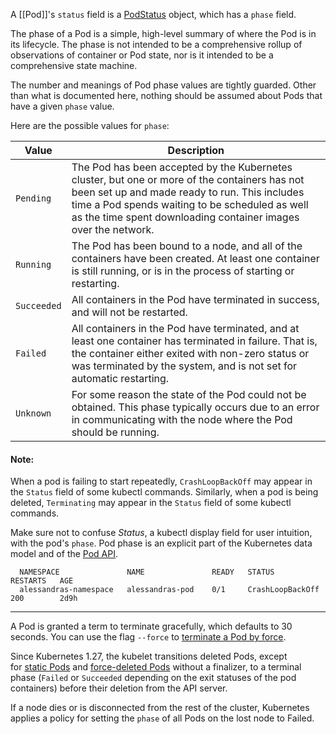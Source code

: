 A [[Pod]]'s `status` field is a [PodStatus](https://kubernetes.io/docs/reference/generated/kubernetes-api/v1.31/#podstatus-v1-core) object, which has a `phase` field.

The phase of a Pod is a simple, high-level summary of where the Pod is in its lifecycle. The phase is not intended to be a comprehensive rollup of observations of container or Pod state, nor is it intended to be a comprehensive state machine.

The number and meanings of Pod phase values are tightly guarded. Other than what is documented here, nothing should be assumed about Pods that have a given `phase` value.

Here are the possible values for `phase`:

|Value|Description|
|---|---|
|`Pending`|The Pod has been accepted by the Kubernetes cluster, but one or more of the containers has not been set up and made ready to run. This includes time a Pod spends waiting to be scheduled as well as the time spent downloading container images over the network.|
|`Running`|The Pod has been bound to a node, and all of the containers have been created. At least one container is still running, or is in the process of starting or restarting.|
|`Succeeded`|All containers in the Pod have terminated in success, and will not be restarted.|
|`Failed`|All containers in the Pod have terminated, and at least one container has terminated in failure. That is, the container either exited with non-zero status or was terminated by the system, and is not set for automatic restarting.|
|`Unknown`|For some reason the state of the Pod could not be obtained. This phase typically occurs due to an error in communicating with the node where the Pod should be running.|

#### Note:

When a pod is failing to start repeatedly, `CrashLoopBackOff` may appear in the `Status` field of some kubectl commands. Similarly, when a pod is being deleted, `Terminating` may appear in the `Status` field of some kubectl commands.

Make sure not to confuse _Status_, a kubectl display field for user intuition, with the pod's `phase`. Pod phase is an explicit part of the Kubernetes data model and of the [Pod API](https://kubernetes.io/docs/reference/kubernetes-api/workload-resources/pod-v1/).

```
  NAMESPACE               NAME               READY   STATUS             RESTARTS   AGE
  alessandras-namespace   alessandras-pod    0/1     CrashLoopBackOff   200        2d9h
```

---

A Pod is granted a term to terminate gracefully, which defaults to 30 seconds. You can use the flag `--force` to [terminate a Pod by force](https://kubernetes.io/docs/concepts/workloads/pods/pod-lifecycle/#pod-termination-forced).

Since Kubernetes 1.27, the kubelet transitions deleted Pods, except for [static Pods](https://kubernetes.io/docs/tasks/configure-pod-container/static-pod/) and [force-deleted Pods](https://kubernetes.io/docs/concepts/workloads/pods/pod-lifecycle/#pod-termination-forced) without a finalizer, to a terminal phase (`Failed` or `Succeeded` depending on the exit statuses of the pod containers) before their deletion from the API server.

If a node dies or is disconnected from the rest of the cluster, Kubernetes applies a policy for setting the `phase` of all Pods on the lost node to Failed.